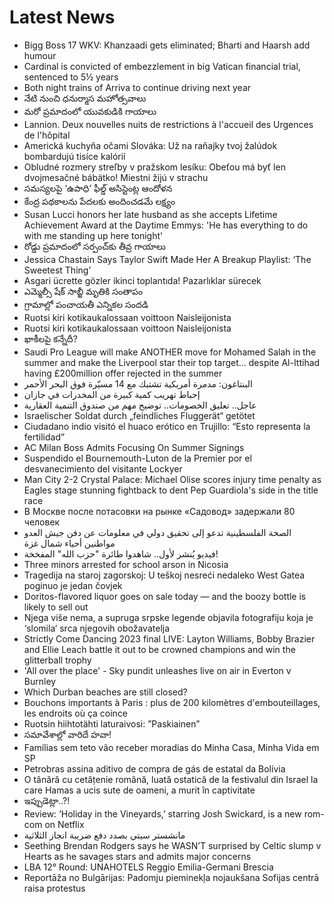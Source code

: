 # Latest News
-  Bigg Boss 17 WKV: Khanzaadi gets eliminated; Bharti and Haarsh add humour
-  Cardinal is convicted of embezzlement in big Vatican financial trial, sentenced to 5½ years
-  Both night trains of Arriva to continue driving next year
-  నేటి నుంచి ధనుర్మాస మహోత్సవాలు
-  మరో ప్రమాదంలో యువకుడికి గాయాలు
-  Lannion. Deux nouvelles nuits de restrictions à l'accueil des Urgences de l'hôpital
-  Americká kuchyňa očami Slováka: Už na raňajky tvoj žalúdok bombardujú tisíce kalórií
-  Obludné rozmery streľby v pražskom lesíku: Obeťou má byť len dvojmesačné bábätko! Miestni žijú v strachu
-  సమస్యలపై ‘ఉపాధి’ ఫీల్డ్‌ అసిస్టెంట్ల ఆందోళన
-  కేంద్ర పథకాలను పేదలకు అందించడమే లక్ష్యం
-  Susan Lucci honors her late husband as she accepts Lifetime Achievement Award at the Daytime Emmys: 'He has everything to do with me standing up here tonight'
-  రోడ్డు ప్రమాదంలో సర్పంచ్‌కు తీవ్ర గాయాలు
-  Jessica Chastain Says Taylor Swift Made Her A Breakup Playlist: ‘The Sweetest Thing’
-  Asgari ücrette gözler ikinci toplantıda! Pazarlıklar sürecek
-  ఎమ్మెల్సీ షేక్‌ సాబ్జీ మృతికి సంతాపం
-  గ్రామాల్లో పంచాయతీ ఎన్నికల సందడి
-  Ruotsi kiri kotikaukalossaan voittoon Naisleijonista
-  Ruotsi kiri kotikaukalossaan voittoon Naisleijonista
-  ఖాకీలపై కన్నేదీ?
-  Saudi Pro League will make ANOTHER move for Mohamed Salah in the summer and make the Liverpool star their top target... despite Al-Ittihad having £200million offer rejected in the summer
-  البنتاغون: مدمرة أمريكية تشتبك مع 14 مسيّرة فوق البحر الأحمر
-  إحباط تهريب كمية كبيرة من المخدرات في جازان
-  عاجل.. تعليق الخصومات.. توضيح مهم من صندوق التنمية العقارية
-  Israelischer Soldat durch „feindliches Fluggerät“ getötet
-  Ciudadano indio visitó el huaco erótico en Trujillo: “Esto representa la fertilidad”
-  AC Milan Boss Admits Focusing On Summer Signings
-  Suspendido el Bournemouth-Luton de la Premier por el desvanecimiento del visitante Lockyer
-  Man City 2-2 Crystal Palace: Michael Olise scores injury time penalty as Eagles stage stunning fightback to dent Pep Guardiola's side in the title race
-  В Москве после потасовки на рынке «Садовод» задержали 80 человек
-  الصحة الفلسطينية تدعو إلى تحقيق دولي في معلومات عن دفن جيش العدو مواطنين أحياء شمال غزة
-  فيديو يُنشر لأول.. شاهدوا طائرة "حزب الله" المفخخة!
-  Three minors arrested for school arson in Nicosia
-  Tragedija na staroj zagorskoj: U teškoj nesreći nedaleko West Gatea poginuo je jedan čovjek
-  Doritos-flavored liquor goes on sale today — and the boozy bottle is likely to sell out
-  Njega više nema, a supruga srpske legende objavila fotografiju koja je ‘slomila‘ srca njegovih obožavatelja
-  Strictly Come Dancing 2023 final LIVE: Layton Williams, Bobby Brazier and Ellie Leach battle it out to be crowned champions and win the glitterball trophy
-  'All over the place' - Sky pundit unleashes live on air in Everton v Burnley
-  Which Durban beaches are still closed?
-  Bouchons importants à Paris : plus de 200 kilomètres d'embouteillages, les endroits où ça coince
-  Ruotsin hiihtotähti laturaivosi: ”Paskiainen”
-  సమావేశాల్లో వారిదే హవా!
-  Famílias sem teto vão receber moradias do Minha Casa, Minha Vida em SP
-  Petrobras assina aditivo de compra de gás de estatal da Bolívia
-  O tânără cu cetățenie română, luată ostatică de la festivalul din Israel la care Hamas a ucis sute de oameni, a murit în captivitate
-  ఇప్పుడెట్లా..?!
-  Review: ‘Holiday in the Vineyards,’ starring Josh Swickard, is a new rom-com on Netflix
-  مانشستر سيتي بصدد دفع ضريبة انجاز الثلاثية
-  Seething Brendan Rodgers says he WASN’T surprised by Celtic slump v Hearts as he savages stars and admits major concerns
-  LBA 12° Round: UNAHOTELS Reggio Emilia-Germani Brescia
-  Reportāža no Bulgārijas: Padomju pieminekļa nojaukšana Sofijas centrā raisa protestus
